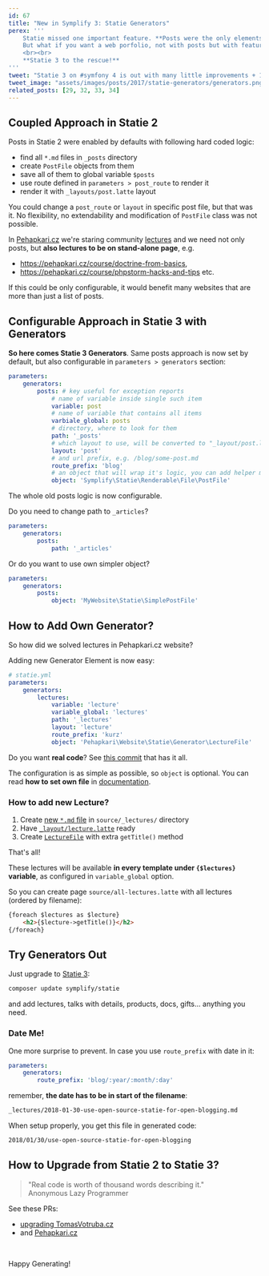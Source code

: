 ```yaml
---
id: 67
title: "New in Symplify 3: Statie Generators"
perex: '''
    Statie missed one important feature. **Posts were the only elements** that you could render as standlone page.
    But what if you want a web porfolio, not with posts but with features projects? Or lectures pages?
    <br><br>
    **Statie 3 to the rescue!**
'''
tweet: "Statie 3 on #symfony 4 is out with many little improvements + 1 big feature - Generators! Having own page is not a luxury for posts anymore!"
tweet_image: "assets/images/posts/2017/statie-generators/generators.png"
related_posts: [29, 32, 33, 34]
---
```


## Coupled Approach in Statie 2

Posts in Statie 2 were enabled by defaults with following hard coded logic:

- find all `*.md` files in `_posts` directory
- create `PostFile` objects from them
- save all of them to global variable `$posts`
- use route defined in `parameters > post_route` to render it
- render it with `_layouts/post.latte` layout

You could change a `post_route` or `layout` in specific post file, but that was it. No flexibility, no extendability and modification of `PostFile` class was not possible.

In [Pehapkari.cz](https://pehapkari.cz/) we're staring community [lectures](https://pehapkari.cz/vzdelavej-se/) and we need not only posts, but **also lectures to be on stand-alone page**, e.g.

 - https://pehapkari.cz/course/doctrine-from-basics,
 - https://pehapkari.cz/course/phpstorm-hacks-and-tips etc.


If this could be only configurable, it would benefit many websites that are more than just a list of posts.


## Configurable Approach in Statie 3 with Generators


**So here comes Statie 3 Generators**. Same posts approach is now set by default, but also configurable in `parameters > generators` section:

```yaml
parameters:
    generators:
        posts: # key useful for exception reports
            # name of variable inside single such item
            variable: post
            # name of variable that contains all items
            varbiale_global: posts
            # directory, where to look for them
            path: '_posts'
            # which layout to use, will be converted to "_layout/post.latte"
            layout: 'post'
            # and url prefix, e.g. /blog/some-post.md
            route_prefix: 'blog'
            # an object that will wrap it's logic, you can add helper methods into it and use it in templates
            object: 'Symplify\Statie\Renderable\File\PostFile'
```

The whole old posts logic is now configurable.

Do you need to change path to `_articles`?

```yaml
parameters:
    generators:
        posts:
            path: '_articles'
```

Or do you want to use own simpler object?

```yaml
parameters:
    generators:
        posts:
            object: 'MyWebsite\Statie\SimplePostFile'
```


## How to Add Own Generator?

So how did we solved lectures in Pehapkari.cz website?

Adding new Generator Element is now easy:

```yaml
# statie.yml
parameters:
    generators:
        lectures:
            variable: 'lecture'
            variable_global: 'lectures'
            path: '_lectures'
            layout: 'lecture'
            route_prefix: 'kurz'
            object: 'Pehapkari\Website\Statie\Generator\LectureFile'
```

Do you want **real code**? See [this commit](https://github.com/pehapkari/pehapkari.cz/pull/358/commits/e68d8f98172b2a04e4cf80e635c036c3f2a7bef2) that has it all.

The configuration is as simple as possible, so `object` is optional. You can read **how to set own file** in [documentation](https://github.com/Symplify/Statie/blob/master/docs/Generators.md).


### How to add new Lecture?

1. Create [new `*.md` file](https://github.com/pehapkari/pehapkari.cz/pull/358/commits/e68d8f98172b2a04e4cf80e635c036c3f2a7bef2#diff-f5b8e6c24f5a089810b255d7d0757105) in `source/_lectures/` directory
2. Have [`_layout/lecture.latte`](https://github.com/pehapkari/pehapkari.cz/pull/358/commits/e68d8f98172b2a04e4cf80e635c036c3f2a7bef2#diff-63d6418d873273aad1011eb0c40b5f3b) ready
3. Create [`LectureFile`](https://github.com/pehapkari/pehapkari.cz/pull/358/commits/e68d8f98172b2a04e4cf80e635c036c3f2a7bef2#diff-34b7c0f32f7935ef12a8b2f732c8a9d6) with extra `getTitle()` method


That's all!

These lectures will be available **in every template under `{$lectures}` variable**, as configured in `variable_global` option.

So you can create page `source/all-lectures.latte` with all lectures (ordered by filename):

```html
{foreach $lectures as $lecture}
    <h2>{$lecture->getTitle()}</h2>
{/foreach}
```


## Try Generators Out

Just upgrade to [Statie 3](https://github.com/Symplify/Symplify/releases/tag/v3.0.0):

```bash
composer update symplify/statie
```

and add lectures, talks with details, products, docs, gifts... anything you need.


### Date Me!

One more surprise to prevent. In case you use `route_prefix` with date in it:

```yaml
parameters:
    generators:
        route_prefix: 'blog/:year/:month/:day'
```

remember, **the date has to be in start of the filename**:

```bash
_lectures/2018-01-30-use-open-source-statie-for-open-blogging.md
```

When setup properly, you get this file in generated code:

```bash
2018/01/30/use-open-source-statie-for-open-blogging
```


## How to Upgrade from Statie 2 to Statie 3?

<blockquote class="blockquote text-center">
    "Real code is worth of thousand words describing it."
    <footer class="blockquote-footer">Anonymous Lazy Programmer</footer>
</blockquote>

See these PRs:

- [upgrading TomasVotruba.cz](https://github.com/TomasVotruba/tomasvotruba.cz/pull/204)
- and [Pehapkari.cz](https://github.com/pehapkari/pehapkari.cz/pull/358)


<br>

Happy Generating!
